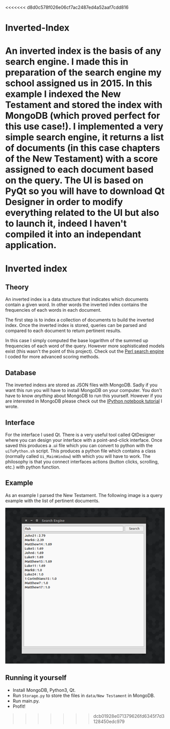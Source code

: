 <<<<<<< d8d0c578f026e06cf7ac2487ed4a52aaf7cdd816
# Inverted-Index
An inverted index is the basis of any search engine. I made this in preparation of the search engine my school assigned us in 2015. In this example I indexed the New Testament and stored the index with MongoDB (which proved perfect for this use case!). I implemented a very simple search engine, it returns a list of documents (in this case chapters of the New Testament) with a score assigned to each document based on the query. The UI is based on PyQt so you will have to download Qt Designer in order to modify everything related to the UI but also to launch it, indeed I haven't compiled it into an independant application.
=======
# Inverted index

## Theory

An inverted index is a data structure that indicates which documents contain a given word. In other words the inverted index contains the frequencies of each words in each document.

The first step is to index a collection of documents to build the inverted index. Once the inverted index is stored, queries can be parsed and compared to each document to return pertinent results.

In this case I simply computed the base logarithm of the summed up frequencies of each word of the query. However more sophisticated models exist (this wasn't the point of this project). Check out the [Perl search engine](https://github.com/MaxHalford/Wikisid) I coded for more advanced scoring methods.

## Database

The inverted indexs are stored as JSON files with MongoDB. Sadly if you want this run you will have to install MongoDB on your computer. You don't have to know *anything* about MongoDB to run this yourself. However if you are interested in MongoDB please check out the [IPython notebook tutorial](http://maxhalford.com/resources/notebooks/genetic-algorithms) I wrote.

## Interface

For the interface I used Qt. There is a very useful tool called QtDesigner where you can design your interface with a point-and-click interface. Once saved this produces a .ui file which you can convert to python with the ``uiToPython.sh`` script. This produces a python file which contains a class (normally called ``Ui_MainWindow``) with which you will have to work. The philosophy is that you connect interfaces actions (button clicks, scrolling, etc.) with python function.

## Example

As an example I parsed the New Testament. The following image is a query example with the list of pertinent documents.

![Example](example.png)

## Running it yourself

- Install MongoDB, Python3, Qt.
- Run ``Storage.py`` to store the files in ``data/New Testament`` in MongoDB.
- Run main.py.
- Profit!
>>>>>>> dcb01928e071379626fd6345f7d3128450edc979

